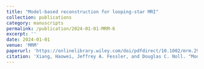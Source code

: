 ```yaml
---
title: "Model‐based reconstruction for looping‐star MRI"
collection: publications
category: manuscripts
permalink: /publication/2024-01-01-MRM-6
excerpt: ''
date: 2024-01-01
venue: 'MRM'
paperurl: 'https://onlinelibrary.wiley.com/doi/pdfdirect/10.1002/mrm.29927'
citation: 'Xiang, Haowei, Jeffrey A. Fessler, and Douglas C. Noll. "Model‐based reconstruction for looping‐star MRI." Magnetic Resonance in Medicine (2024).'
---
```

